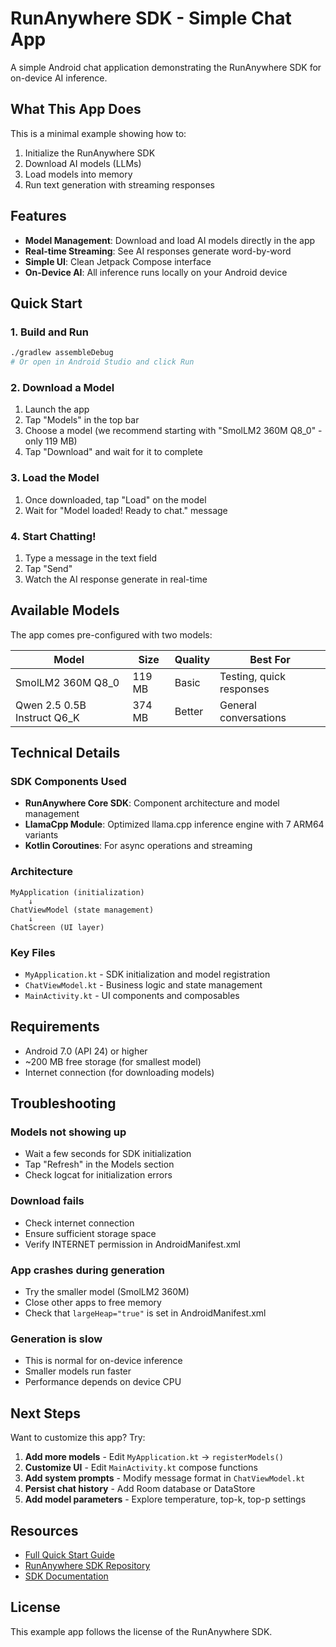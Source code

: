 # RunAnywhere SDK - Simple Chat App

A simple Android chat application demonstrating the RunAnywhere SDK for on-device AI inference.

## What This App Does

This is a minimal example showing how to:

1. Initialize the RunAnywhere SDK
2. Download AI models (LLMs)
3. Load models into memory
4. Run text generation with streaming responses

## Features

- **Model Management**: Download and load AI models directly in the app
- **Real-time Streaming**: See AI responses generate word-by-word
- **Simple UI**: Clean Jetpack Compose interface
- **On-Device AI**: All inference runs locally on your Android device

## Quick Start

### 1. Build and Run

```bash
./gradlew assembleDebug
# Or open in Android Studio and click Run
```

### 2. Download a Model

1. Launch the app
2. Tap "Models" in the top bar
3. Choose a model (we recommend starting with "SmolLM2 360M Q8_0" - only 119 MB)
4. Tap "Download" and wait for it to complete

### 3. Load the Model

1. Once downloaded, tap "Load" on the model
2. Wait for "Model loaded! Ready to chat." message

### 4. Start Chatting!

1. Type a message in the text field
2. Tap "Send"
3. Watch the AI response generate in real-time

## Available Models

The app comes pre-configured with two models:

| Model | Size | Quality | Best For |
|-------|------|---------|----------|
| SmolLM2 360M Q8_0 | 119 MB | Basic | Testing, quick responses |
| Qwen 2.5 0.5B Instruct Q6_K | 374 MB | Better | General conversations |

## Technical Details

### SDK Components Used

- **RunAnywhere Core SDK**: Component architecture and model management
- **LlamaCpp Module**: Optimized llama.cpp inference engine with 7 ARM64 variants
- **Kotlin Coroutines**: For async operations and streaming

### Architecture

```
MyApplication (initialization)
    ↓
ChatViewModel (state management)
    ↓
ChatScreen (UI layer)
```

### Key Files

- `MyApplication.kt` - SDK initialization and model registration
- `ChatViewModel.kt` - Business logic and state management
- `MainActivity.kt` - UI components and composables

## Requirements

- Android 7.0 (API 24) or higher
- ~200 MB free storage (for smallest model)
- Internet connection (for downloading models)

## Troubleshooting

### Models not showing up

- Wait a few seconds for SDK initialization
- Tap "Refresh" in the Models section
- Check logcat for initialization errors

### Download fails

- Check internet connection
- Ensure sufficient storage space
- Verify INTERNET permission in AndroidManifest.xml

### App crashes during generation

- Try the smaller model (SmolLM2 360M)
- Close other apps to free memory
- Check that `largeHeap="true"` is set in AndroidManifest.xml

### Generation is slow

- This is normal for on-device inference
- Smaller models run faster
- Performance depends on device CPU

## Next Steps

Want to customize this app? Try:

1. **Add more models** - Edit `MyApplication.kt` → `registerModels()`
2. **Customize UI** - Edit `MainActivity.kt` compose functions
3. **Add system prompts** - Modify message format in `ChatViewModel.kt`
4. **Persist chat history** - Add Room database or DataStore
5. **Add model parameters** - Explore temperature, top-k, top-p settings

## Resources

- [Full Quick Start Guide](app/src/main/java/com/runanywhere/startup_hackathon20/QUICK_START_ANDROID.md)
- [RunAnywhere SDK Repository](https://github.com/RunanywhereAI/runanywhere-sdks)
- [SDK Documentation](https://github.com/RunanywhereAI/runanywhere-sdks/blob/main/CLAUDE.md)

## License

This example app follows the license of the RunAnywhere SDK.
